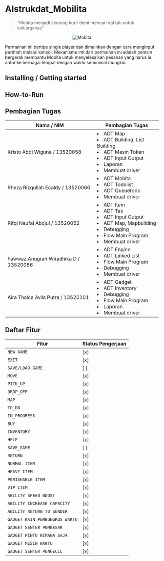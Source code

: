 # Alstrukdat_Mobilita

> “Mobita menjadi seorang kurir demi mencari nafkah untuk keluarganya”

<p align="center">
    <img src="https://static.wikia.nocookie.net/doraemon/images/4/4c/Nobita_567c.jpg/revision/latest?cb=20190730015053&path-prefix=en" alt="Mobita">
</p>

Permainan ini bertipe single player dan dimainkan dengan cara menginput perintah melalui konsol. Mekanisme inti dari permainan ini adalah pemain bergerak membantu Mobita untuk menyelesaikan pesanan yang harus ia antar ke berbagai tempat dengan waktu seminimal mungkin.

## Installing / Getting started

## How-to-Run

## Pembagian Tugas

| Nama / NIM | Pembagian Tugas |
| --- | --- |
| Kristo Abdi Wiguna / 13520058 | <li>ADT Map</li><li>ADT Building, List Building</li><li>ADT Mesin Token</li><li>ADT Input Output</li><li>Laporan</li><li>Membuat driver</li> |
| Rheza Rizqullah Ecaldy / 13520060 | <li>ADT Mobita</li><li>ADT Todolist</li><li>ADT Queuetodo</li><li>Membuat driver</li>|
| Rifqi Naufal Abdjul / 13520062 | <li>ADT Item</li><li>ADT Tas</li><li>ADT Input Output</li><li>ADT Map, Mapbuilding</li><li>Debugging</li><li>Flow Main Program</li><li>Membuat driver</li> |
| Fawwaz Anugrah Wiradhika D / 13520086 | <li>ADT Engine</li><li>ADT Linked List</li><li>Flow Main Program</li><li>Debugging</li><li>Membuat driver</li> |
| Aira Thalca Avila Putra / 13520101 | <li>ADT Gadget</li> <li>ADT Inventory</li><li>Debugging</li><li>Flow Main Program</li> <li>Laporan</li><li>Membuat driver</li> |

## Daftar Fitur

| Fitur | Status Pengerjaan |
| --- | --- |
| `NEW GAME` | [x] |
| `EXIT` | [x] |
| `SAVE/LOAD GAME` | [ ] |
| `MOVE` | [x] |
| `PICK_UP` | [x] |
| `DROP_OFF` | [x] |
| `MAP` | [x] |
| `TO_DO` | [x] |
| `IN_PROGRESS` | [x] |
| `BUY` | [x] |
| `INVENTORY` | [x] |
| `HELP` | [x] |
| `SAVE_GAME` | [ ] |
| `RETURN` | [x] |
| `NORMAL ITEM` | [x] |
| `HEAVY ITEM` | [x] |
| `PERISHABLE ITEM` | [x] |
| `VIP ITEM` | [x] |
| `ABILITY SPEED BOOST` | [x] |
| `ABILITY INCREASE CAPACITY` | [x] |
| `ABILITY RETURN TO SENDER` | [x] |
| `GADGET KAIN PEMBUNGKUS WAKTU` | [x] |
| `GADGET SENTER PEMBESAR` | [x] |
| `GADGET PINTU KEMANA SAJA` | [x] |
| `GADGET MESIN WAKTU` | [x] |
| `GADGET SENTER PENGECIL` | [x] |